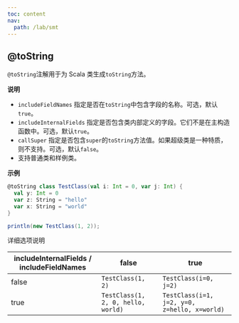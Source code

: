 ```yaml
---
toc: content
nav:
  path: /lab/smt
---
```


## @toString

`@toString`注解用于为 Scala 类生成`toString`方法。

**说明**

- `includeFieldNames` 指定是否在`toString`中包含字段的名称。可选，默认`true`。
- `includeInternalFields` 指定是否包含类内部定义的字段。它们不是在主构造函数中。可选，默认`true`。
- `callSuper` 指定是否包含`super`的`toString`方法值。如果超级类是一种特质，则不支持。可选，默认`false`。
- 支持普通类和样例类。

**示例**

```scala
@toString class TestClass(val i: Int = 0, var j: Int) {
  val y: Int = 0
  var z: String = "hello"
  var x: String = "world"
}

println(new TestClass(1, 2));
```

详细选项说明

| includeInternalFields / includeFieldNames | false                              | true                                         |
| ----------------------------------------- | ---------------------------------- | -------------------------------------------- |
| false                                     | `TestClass(1, 2)`                  | `TestClass(i=0, j=2)`                        |
| true                                      | `TestClass(1, 2, 0, hello, world)` | `TestClass(i=1, j=2, y=0, z=hello, x=world)` |
